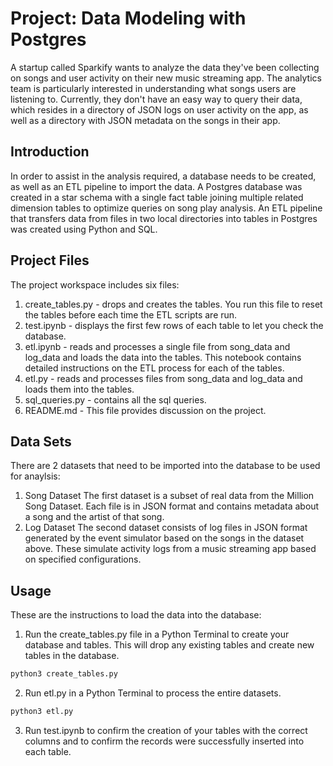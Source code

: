 # Project: Data Modeling with Postgres

A startup called Sparkify wants to analyze the data they've been collecting on songs and user activity on their new music streaming app. 
The analytics team is particularly interested in understanding what songs users are listening to. 
Currently, they don't have an easy way to query their data, which resides in a directory of JSON logs on user activity on the app, as well as a directory with JSON metadata on the songs in their app.

## Introduction

In order to assist in the analysis required, a database needs to be created, as well as an ETL pipeline to import the data. A Postgres database was created in a star schema with a single fact table joining multiple related dimension tables to optimize queries on song play analysis. An ETL pipeline that transfers data from files in two local directories into tables in Postgres was created using Python and SQL.

## Project Files

The project workspace includes six files:

1. create_tables.py - drops and creates the tables. You run this file to reset the tables before each 
   time the ETL scripts are run.
2. test.ipynb - displays the first few rows of each table to let you check the database.
3. etl.ipynb  - reads and processes a single file from song_data and log_data and loads the data into the
   tables. This notebook contains detailed instructions on the ETL process for each of the tables.
4. etl.py  - reads and processes files from song_data and log_data and loads them into the tables.  
5. sql_queries.py - contains all the sql queries.
6. README.md - This file provides discussion on the project.

## Data Sets

There are 2 datasets that need to be imported into the database to be used for anaylsis:

1. Song Dataset
   The first dataset is a subset of real data from the Million Song Dataset. 
   Each file is in JSON format and contains metadata about a song and the artist of that song. 
2. Log Dataset
   The second dataset consists of log files in JSON format generated by the event simulator based on the 
   songs in the dataset above. These simulate activity logs from a music streaming app based on specified 
   configurations.

## Usage

These are the instructions to load the data into the database:

1. Run the create_tables.py file in a Python Terminal to create your database and tables. This will drop 
   any existing tables and create new tables in the database.

```bash
python3 create_tables.py
```

2. Run etl.py in a Python Terminal to process the entire datasets. 

```bash
python3 etl.py
```

3. Run test.ipynb to confirm the creation of your tables with the correct columns and to confirm the
   records were successfully inserted into each table.

